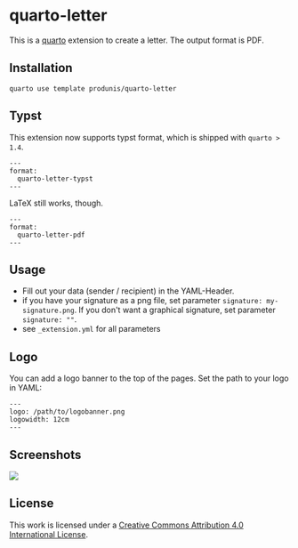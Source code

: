 # quarto-letter

This is a [quarto](https://quarto.org) extension to create a letter. The output format is PDF.

## Installation

`quarto use template produnis/quarto-letter`


## Typst
This extension now supports typst format, which is shipped with `quarto > 1.4`.

```
---
format:
  quarto-letter-typst
---
```

LaTeX still works, though.

```
---
format:
  quarto-letter-pdf
---
```

## Usage

- Fill out your data (sender / recipient) in the YAML-Header.
- if you have your signature as a png file, set parameter `signature: my-signature.png`. If you don't want a graphical signature, set parameter  `signature: ""`.
- see `_extension.yml` for all parameters

## Logo

You can add a logo banner to the top of the pages. Set the path to your logo in YAML:

```
---
logo: /path/to/logobanner.png
logowidth: 12cm
---
```

## Screenshots

![](https://i.imgur.com/ubANbwb.png)


## License
This work is licensed under a [Creative Commons Attribution 4.0 International License](https://creativecommons.org/licenses/by/4.0/).

